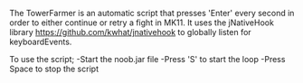 The TowerFarmer is an automatic script that presses 'Enter' every second in order to either continue or retry a fight in MK11. It uses the jNativeHook library https://github.com/kwhat/jnativehook to globally listen for keyboardEvents. 

To use the script;
-Start the noob.jar file
-Press 'S' to start the loop
-Press Space to stop the script
